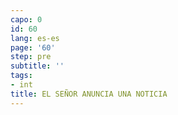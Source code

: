 ```yaml
---
capo: 0
id: 60
lang: es-es
page: '60'
step: pre
subtitle: ''
tags:
- int
title: EL SEÑOR ANUNCIA UNA NOTICIA
---
```

